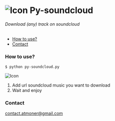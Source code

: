 ![Icon](http://oi59.tinypic.com/xlldlw.jpg) Py-soundcloud
=============
 
###### Download (any) track on soundcloud

*   [How to use?](#how-to-use "How to use?")
*   [Contact](#contact-me "Contact")

### How to use? ###

```bach
$ python py-soundcloud.py
```

![Icon](http://oi57.tinypic.com/1j6np3.jpg)

1.  Add url soundcloud music you want to download
2.  Wait and enjoy

### Contact ###

contact.atmoner@gmail.com
